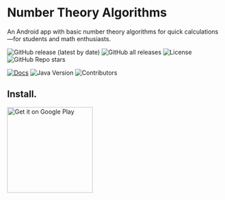# Number Theory Algorithms
An Android app with basic number theory algorithms for quick calculations—for students and math enthusiasts.

![GitHub release (latest by date)](https://img.shields.io/github/v/release/ervingegprifti/numbertheoryalgorithms)
![GitHub all releases](https://img.shields.io/github/downloads/ervingegprifti/numbertheoryalgorithms/total)
![License](https://img.shields.io/github/license/ervingegprifti/numbertheoryalgorithms)
![GitHub Repo stars](https://img.shields.io/github/stars/ervingegprifti/numbertheoryalgorithms?style=social)

[![Docs](https://img.shields.io/badge/docs-online-brightgreen?style=for-the-badge)](https://github.com/ervingegprifti/numbertheoryalgorithms/tree/main/docs)
![Java Version](https://img.shields.io/badge/java-17-blue?style=for-the-badge)
![Contributors](https://img.shields.io/github/contributors/ervingegprifti/numbertheoryalgorithms?style=for-the-badge)

## Install.

<a href="https://play.google.com/store/apps/details?id=com.gegprifti.android.numbertheoryalgorithms">
  <img alt="Get it on Google Play" src="https://play.google.com/intl/en_us/badges/static/images/badges/en_badge_web_generic.png" width="200"/>
</a>
